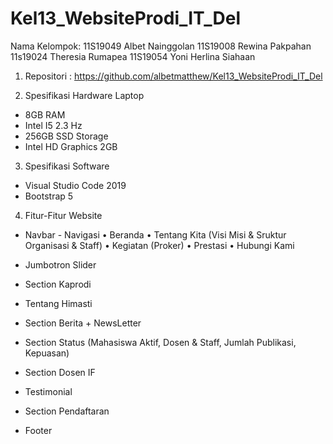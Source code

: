 # Kel13_WebsiteProdi_IT_Del
Nama Kelompok:
11S19049	Albet Nainggolan
11S19008	Rewina Pakpahan
11s19024	Theresia Rumapea
11S19054	Yoni Herlina Siahaan

1. Repositori : https://github.com/albetmatthew/Kel13_WebsiteProdi_IT_Del

2. Spesifikasi Hardware
Laptop 
- 8GB RAM
- Intel I5 2.3 Hz 
- 256GB SSD Storage
- Intel HD Graphics 2GB 

3. Spesifikasi Software
- Visual Studio Code 2019
- Bootstrap 5

4. Fitur-Fitur Website
- Navbar - Navigasi 
• Beranda 
• Tentang Kita (Visi Misi & Sruktur Organisasi & Staff)
• Kegiatan (Proker)
• Prestasi 
• Hubungi Kami

- Jumbotron Slider
- Section Kaprodi
- Tentang Himasti
- Section Berita + NewsLetter
- Section Status (Mahasiswa Aktif, Dosen & Staff, Jumlah Publikasi, Kepuasan)

- Section Dosen IF
- Testimonial
- Section Pendaftaran
- Footer

